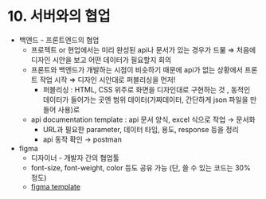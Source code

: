 # 10. 서버와의 협업

- 백엔드 - 프론트엔드의 협업
    - 프로젝트 or 현업에서는 미리 완성된 api나 문서가 있는 경우가 드묾 ⇒ 처음에 디자인 시안을 보고 어떤 데이터가 필요할지 회의
    - 프론트와 백엔드가 개발하는 시점이 비슷하기 때문에 api가 없는 상황에서 프론트 작업 시작 ⇒ 디자인 시안대로 퍼블리싱을 먼저!
        - 퍼블리싱 : HTML, CSS 위주로 화면을 디자인대로 구현하는 것 , 동적인 데이터가 들어가는 곳엔 범위 데이터(가짜데이터, 간단하게 json 파일을 만들어 사용)로
    - api documentation template : api 문서 양식, excel 식으로 작업 → 문서화
        - URL과 필요한 parameter, 데이터 타입, 용도, response 등을 정리
        - api 동작 확인 → postman
- figma
    - 디자이너 - 개발자 간의 협업툴
    - font-size, font-weight, color 등도 공유 가능 (단, 쓸 수 있는 코드는 30% 정도)
    - [figma template](https://www.figma.com/community/web_design)
